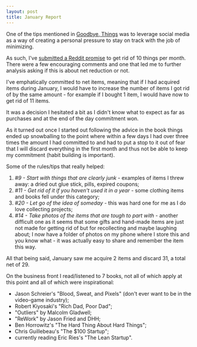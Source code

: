 ```yaml
---
layout: post
title: January Report
---
```


One of the tips mentioned in [Goodbye, Things][goodbye]
was to leverage social media as a way of creating a personal pressure
to stay on track with the job of minimizing.

As such, I've [submitted a Reddit promise][ten] to get rid
of 10 things per month. There were a few encouraging comments and
one that led me to further analysis asking if this is about net
reduction or not.

I've emphatically committed to net items, meaning that if I had
acquired items during January, I would have to increase the number
of items I got rid of by the same amount - for example if I bought
1 item, I would have now to get rid of 11 items.

It was a decision I hesitated a bit as I didn't know what to expect
as far as purchases and at the end of the day commitment won.

As it turned out once I started out following the advice in the book
things ended up snowballing to the point where within a few days
I had over three times the amount I had committed to and had to
put a stop to it out of fear that I will discard everything in the
first month and thus not be able to keep my commitment
(habit building is important).

Some of the rules/tips that really helped:

1. *#9 - Start with things that are clearly junk* -
   examples of items I threw away: a dried out glue stick, pills, expired coupons;
2. *#11 - Get rid of it if you haven't used it in a year* -
   some clothing items and books fell under this category;
3. *#20 - Let go of the idea of someday* -
   this was hard one for me as I do love collecting projects;
4. *#14 - Take photos of the items that are tough to part with* -
   another difficult one as it seems that some gifts and hand-made
   items are just not made for getting rid of but for recollecting
   and maybe laughing about; I now have a folder of photos on my phone
   where I store this and you know what - it was actually
   easy to share and remember the item this way.

All that being said, January saw me acquire 2 items and discard 31,
a total net of 29.

On the business front I read/listened to 7 books,
not all of which apply at this point and all of which were
inspirational:

* Jason Schreier's "Blood, Sweat, and Pixels" (don't ever want to be
  in the video-game industry);
* Robert Kiyosaki's "Rich Dad, Poor Dad";
* "Outliers" by Malcolm Gladwell;
* "ReWork" by Jason Fried and DHH;
* Ben Horrowitz's "The Hard Thing About Hard Things";
* Chris Guillebeau's "The $100 Startup";
* currently reading Eric Ries's "The Lean Startup".



[ten]: https://www.reddit.com/r/minimalism/comments/abuz4j/2019_promise_getting_rid_of_10_possessionsmonth/
[goodbye]: https://www.amazon.com/Goodbye-Things-New-Japanese-Minimalism/dp/0393609030